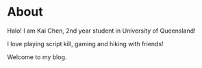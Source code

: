 # About
Halo! I am Kai Chen, 2nd year student in University of Queensland!

I love playing script kill, gaming and hiking with friends! 

Welcome to my blog.
